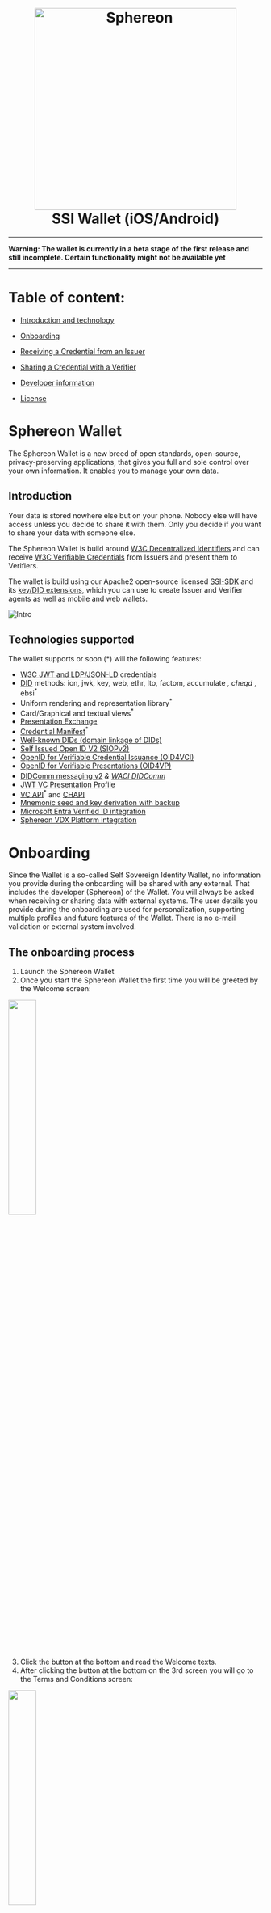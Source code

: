 <!--suppress HtmlDeprecatedAttribute -->
<h1 align="center">
  <br>
  <a href="https://www.sphereon.com"><img src="https://sphereon.com/content/themes/sphereon/assets/img/logo.svg" alt="Sphereon" width="400"></a>
  <br>SSI Wallet (iOS/Android)
  <br>
</h1>

---

__Warning: The wallet is currently in a beta stage of the first release and still incomplete. Certain functionality
might not be available yet__

---


# Table of content:
- [Introduction and technology](#sphereon-wallet)
- [Onboarding](#onboarding)
- [Receiving a Credential from an Issuer](#receiving-credentials-from-an-issuer)
- [Sharing a Credential with a Verifier](#sharing-credentials-with-a-verifier)

- [Developer information](#developers)
- [License](#license)

# Sphereon Wallet

The Sphereon Wallet is a new breed of open standards, open-source, privacy-preserving applications, that gives you full
and sole control over your own information. It enables you to manage your own data.

## Introduction

Your data is stored nowhere else but on your phone. Nobody else will have access unless you decide to share it with
them. Only you decide if you want to share your data with someone else.

The Sphereon Wallet is build around [W3C Decentralized Identifiers](https://www.w3.org/TR/did-core/) and can
receive [W3C Verifiable Credentials](https://www.w3.org/TR/vc-data-model/) from Issuers and present them to Verifiers.

The wallet is build using our Apache2 open-source licensed [SSI-SDK](https://github.com/Sphereon-Opensource/ssi-sdk) and
its [key/DID extensions](https://github.com/Sphereon-Opensource/SSI-SDK-crypto-extensions), which you can use to create
Issuer and Verifier agents as well as mobile and web wallets.

![Intro](./docs/intro.png)

## Technologies supported

The wallet supports or soon (*) will the following features:

- [W3C JWT and LDP/JSON-LD](https://www.w3.org/TR/vc-data-model/) credentials
- [DID](https://www.w3.org/TR/did-core/) methods: ion, jwk, key, web, ethr, lto, factom, accumulate <sup>*</sup>,
  cheqd <sup>*</sup>, ebsi<sup>*</sup>
- Uniform rendering and representation library<sup>*</sup>
- Card/Graphical and textual views<sup>*</sup>
- [Presentation Exchange](https://github.com/Sphereon-Opensource/pex)
- [Credential Manifest](https://identity.foundation/credential-manifest/)<sup>*</sup>
- [Well-known DIDs (domain linkage of DIDs)](https://identity.foundation/.well-known/resources/did-configuration/)
- [Self Issued Open ID V2 (SIOPv2)](https://github.com/Sphereon-Opensource/did-auth-siop)
- [OpenID for Verifiable Credential Issuance (OID4VCI)](https://github.com/Sphereon-Opensource/OID4VCI-client)
- [OpenID for Verifiable Presentations (OID4VP)](https://openid.net/specs/openid-4-verifiable-presentations-1_0.html)
- [DIDComm messaging v2](https://identity.foundation/didcomm-messaging/spec/)<sup>
  *</sup> & [WACI DIDComm](https://identity.foundation/waci-didcomm/)<sup>*</sup>
- [JWT VC Presentation Profile](https://identity.foundation/jwt-vc-presentation-profile/)
- [VC API](https://w3c-ccg.github.io/vc-api/)<sup>*</sup> and [CHAPI](https://chapi.io/)
- [Mnemonic seed and key derivation with backup](https://github.com/Sphereon-Opensource/ssi-sdk/tree/develop/packages/mnemonic-seed-manager)
- [Microsoft Entra Verified ID integration](https://www.microsoft.com/en-us/security/business/identity-access/microsoft-entra-verified-id)
- [Sphereon VDX Platform integration](https://sphereon.com/sphereon-vdx-verifiable-data-exchange/)

# Onboarding

Since the Wallet is a so-called Self Sovereign Identity Wallet, no information you provide during the onboarding will be
shared with any external. That includes the developer (Sphereon) of the Wallet. You will always be asked when receiving
or sharing data with external systems. The user details you provide during the onboarding are used for personalization,
supporting multiple profiles and future features of the Wallet. There is no e-mail validation or external system
involved.

## The onboarding process

1. Launch the Sphereon Wallet
2. Once you start the Sphereon Wallet the first time you will be greeted by the Welcome screen:

<img src="./docs/img/onboarding/1_welcome.jpg" width=33% height=33%>

3. Click the button at the bottom and read the Welcome texts.
4. After clicking the button at the bottom on the 3rd screen you will go to the Terms and Conditions screen:

<img src="./docs/img/onboarding/2_tc.jpg" width=33% height=33%>

5. Make sure to enable boxes at the bottom, otherwise you will not be able to use the wallet
6. After clicking Accept you will go to the Personal Details screen:

<img src="./docs/img/onboarding/3_personal_data.jpg" width=33% height=33%>

7. Fill out your personal details to personalize the wallet. No information will be shared! Click on Next:

<img src="./docs/img/onboarding/4_pincode_enter.jpg" width=33% height=33%>

8. Enter a pincode which you need to remember (right now there is no way to recover your pincode!). After you entered 6
   digits you will go to the verify pincode screen:

<img src="./docs/img/onboarding/5_pincode_verify.jpg" width=33% height=33%>

9. After having entered the pincode a 2nd time for verification, you will go to the Personal Details overview screen:

<img src="./docs/img/onboarding/6_personal_data_overview.jpg" width=33% height=33%>

9. Review the details and go back to previous screens if you have made an error. If everything is okay click on the "
   Finalize and go to my wallet" button.
10. The wallet is being setup and a loading screen appears:

<img src="./docs/img/onboarding/7_setup_loading.jpg" width=33% height=33%>

11. You will now enter the general Verifiable Credential Overview screen:

<img src="./docs/img/onboarding/8_vc_overview.jpg" width=33% height=33%>

12. Congratulations. You have successfully onboarded, and you have created a first self-asserted Verifiable Credential
    using the Wallet.

# Receiving Credentials from an Issuer

You can receive Verifiable Credential from so called issuers. The wallet has support for multiple open standards to get
these Credentials. Currently on the OpenID for Verifiable Credential Issuance standard is enabled.

## OpenID for Verifiable Credential Issuance (OID4VCI) process

The current wallet only supports the new OID4VCI specification for receipt of credentials. To get a credential issued to
the wallet,
using [OpenID for Verifiable Credential Issuance (OpenID4VCI)](https://openid.net/specs/openid-4-verifiable-credential-issuance-1_0.html)
the following steps can be followed.
The below issuer systems were part of the [JFF/W3C-EDU plugfest 2](https://w3c-ccg.github.io/vc-ed/plugfest-2-2022/) to
show interop for OpenID4VCI. Please note that the Verifiable Credentials issued by the below list are just for
demo/testing purposes.

1. Launch the wallet
2. Navigate to the QR reader at the bottom left.
3. Scan one of the QR codes of the following issuers:
    * Walt.id - https://jff.walt.id
    * Spruce - https://ngi-oidc4vci-test.spruceid.xyz
    * Diwala - https://oidc4vc.diwala.io/issue
    * Mattr - https://launchpad.mattrlabs.com/ (<= has some issues in schema loading in it's VCs currently. We are
      investigating)

   <br>
   <img src="./docs/img/issuance/1_qr_reader.jpg" width=33% height=33%>

4. The first time you encounter an Issuer or Verifier system a Contact needs to be created. The Wallet will pre-fill a
   suggest name:

<img src="./docs/img/issuance/2_add_contact.jpg" width=33% height=33%>

5. Please note that you have to press the Accept button and make sure the checkbox is enabled

6. Depending on whether the issuer supports issuing multiple credentials or not, you will have to make a selection. Note
   that the current wallet can only accept one credential at a time!

<img src="./docs/img/issuance/3_select_creddential_type.jpg" width=33% height=33%>

7. Depending on whether the issuer is requiring a Pincode you will have to enter a pincode. Note this is not the pincode
   of your wallet!:

<img src="./docs/img/issuance/4_enter_pin.jpg" width=33% height=33%>

8. You now will go to the Credential Offer screen, which is showing you the offered Credential:

<img src="./docs/img/issuance/5_credential_offer.jpg" width=33% height=33%>

9. Review the Credential Offer and decide to either accept or decline the credential.
10. If you accept the offer you will go to the Verifiable Credenital Overview screen and you will see the following
    message:

<img src="./docs/img/issuance/6_credential_accepted.jpg" width=33% height=33%>




# Sharing Credentials with a Verifier

You can share Verifiable Credentials with so called Verifiers or Relying Parties. The wallet has support for multiple open standards to share
these Credentials. Currently on the OpenID for Verifiable Presentations standard is enabled.

## OpenID for Verifiable Presentations (OID4VP) process

The current wallet supports the new OID4VP specification for sharing credentials. To share a credential from the wallet with the Verifier,
using [OpenID for Verifiable Presentations (OID4VP)](https://openid.net/specs/openid-connect-4-verifiable-presentations-1_0-ID1.html)
the following steps can be followed.
Please note that the Verifiable Credentials shared with the below list should only be used for
demo/testing purposes.

1. Launch the wallet
2. Navigate to the QR reader at the bottom left.
3. Scan one of the QR codes of the following verifiers:
    * Sphereon - https://ssi.sphereon.com
     * Auth0 - https://verifiablecredentials.dev/presentation (change the uri: `"uri": "<CREDENTIAL_TYPE>"` to `"uri": "<SphereonWalletIdentityCredential>"`)

   <br>
   <img src="./docs/img/share/1_qr_reader.jpg" width=33% height=33%>

4. The first time you encounter an Issuer or Verifier system a Contact needs to be created. The Wallet will pre-fill a
   suggest name:

<img src="./docs/img/share/2_add_contact.jpg" width=33% height=33%>

5. Please note that you have to press the Accept button and make sure the checkbox is enabled

6. You will now go to the overview screen from where you will have to select the required Verifiable Credentials from your wallet. An error will be displayed if the Verifier is asking information not present in your wallet

<img src="./docs/img/share/3_required_credentials.jpg" width=33% height=33%>

7. You need to click on the list items in the screen showing "Select  a credential". The texts in these list items come from the Verifier and should provide you with hints on why the information is needed.
8. After you click on a single list-item for a specific input requirement, you will go to the overview screen of available Verifiable Credentials that can satisfy this requirement:

<img src="./docs/img/share/4_available_credentials.jpg" width=33% height=33%>

9. On the available credentials screen you can directly touch/select the Credential using the image or checkbox. Or you can click on the text next to it, to actually view the details of the Credential:

<img src="./docs/img/share/5_select_credential.jpg" width=33% height=33%>

10. No matter what step you followed, you will now see 1 credential selected (the current wallet only supports 1 credential per input requirement, but does support multiple input requirements from a Verifier)

<img src="./docs/img/share/6_requirements_met.jpg" width=33% height=33%>

11. The share button should now be enabled and you should see a green checkmark next to the input requirement. Click on Share:

<img src="./docs/img/share/7_credentials_shared.jpg" width=33% height=33%>

12. The credential has now been successfully shared with the Verifier. Typically the Verifier system will show you some message or change it's screen



# License

Please note that this wallet is licensed as GPLv3, meaning restrictions apply. Sphereon does offer commercial licenses
without these restrictions. The wallet is mainly build around our SSI-SDK which is more liberal licensed. We chose this
approach to protect the IP and designs of the wallet a bit more.

# Developers

## Utility scripts

There are several other utility scripts that help with development.

* `yarn fix:lint` - runs `eslint --fix` to fix code style.
* `yarn fix:prettier` - runs `prettier --write` to fix code style.

## Requirements

SSI Wallet uses Expo SDK v48 and React-Native v0.71.

* Node v16.x.x
* Expo CLI v6.0.1 or above
* Yarn

### Node

Use a nvm (Node Version Manager) or directly install a LTS version of NodeJS. The version of NodeJS should be 16.x.x
which is required for RN 0.71 to work. The app is not guaranteed to work with higher Node versions and it will
certainly not work with lower Node versions.

Use <code>nvm list available</code>  to list the available versions of Node.

Then install and make it the default. Please ensure you have proper permissions. On Windows this can mean running the
command prompt or powershell as administrator!

Example:

```shell
nvm install 16.19.0
nvm use 16.19.0
```

You can use the following command to check the node version.

```shell
nvm current
```

<b>NOTE</b>: After installation be sure to close the terminal window. If installed from your IDE, be sure to close the
IDE and start it (do not restart, as it might not pick up the latest environment variables)

### Yarn

We use Yarn as package manager. Install it with the following command:

```shell
npm install --global yarn
```

<b>NOTE</b>: After installation be sure to close the terminal window. If installed from your IDE, be sure to close the
IDE and start it (do not restart, as it might not pick up the latest environment variables)

## Starting the SSI-Wallet

The SSI-Wallet can be started by running one of the following commands.

### Android

```shell
expo android:start
```

For Android you need to make sure that your wallet is connect using a USB cable and that developer options are enabled.
If you do not connect the phone using USB it will start the Android emulator instead

By default, it uses port 8081.

* Ensure your phone and your development computer are on the same (Wi-Fi) network.
* Ensure you phone is connected via USB
* Ensure the firewall on you computer allows incoming traffic on port 8081.

### iOS

You will have to use Xcode directly for now. We will work on getting the below command working.

```shell
expo ios:start  // Please note this command currently doesn't work
```

Run the below commands on the command line to update all dependencies.

````shell
yarn install
cd ios
pod install
````

In XCode select the `Product -> Run` option from the menu. (If you want to create a archive for instance for TestFlight,
you can choose `Product -> Archive`).
It will take some time for the app to start. In some circumstances you might not get directly to the app. If that is the
case lookup whether the Sphereon Wallet application can be found in you apps. If so start it from there. You should see
the bundler starting.
